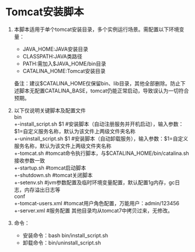 # Tomcat安装脚本

1. 本脚本适用于单个tomcat安装目录，多个实例运行场景。需配置以下环境变量：  
    * JAVA_HOME:JAVA安装目录
    * CLASSPATH:JAVA类路径
    * PATH:需加入$JAVA_HOME/bin目录
    * CATALINA_HOME:Tomcat安装目录  
    
    备注：建议$CATALINA_HOME仅保留bin、lib目录，其他全部删除。防止下述脚本无配置CATALINA_BASE，tomcat仍能正常启动，导致误认为一切符合预期。

1. 以下仅说明关键脚本及配置文件  
    bin  
     +-install_script.sh $1 #安装脚本（自动注册服务并开机启动），输入参数：$1=自定义服务名称，默认为该文件上两级文件夹名称  
     +-uninstall_script.sh $1 #安装脚本（自动卸载服务），输入参数：$1=自定义服务名称，默认为该文件上两级文件夹名称  
     +-tomcat.sh #tomcat命令执行脚本，与$CATALINA_HOME/bin/catalina.sh接收参数一致  
     +-startup.sh #tomcat启动脚本  
     +-shutdown.sh #tomcat关闭脚本  
     +-setenv.sh #jvm参数配置及临时环境变量配置，默认配置1g内存，gc日志，内存溢出日志等  
     conf  
     +-tomcat-users.xml #tomcat用户角色配置，万能用户：admin/123456  
     +-server.xml #服务配置
     其他目录均从tomcat7中拷贝过来，无修改。  
1. 命令：
    * 安装命令：bash bin/install_script.sh
    * 卸载命令：bin/uninstall_script.sh